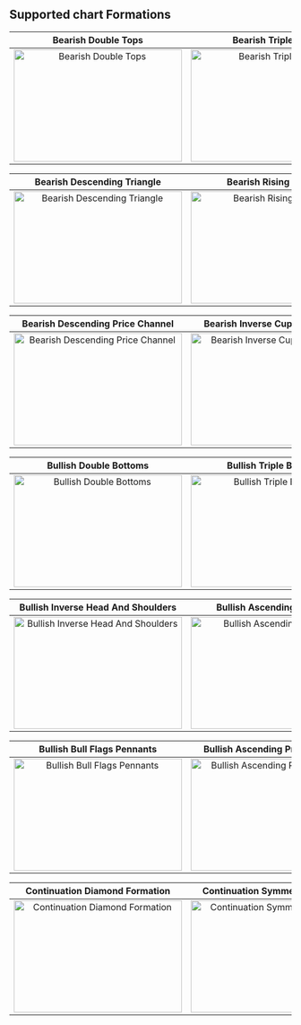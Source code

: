 ## Supported chart Formations

| Bearish Double Tops | Bearish Triple Tops | Bearish Head And Shoulders |
| :-------------: | :-------------: | :-------------: |
|<img width="300" height="200" alt="Bearish Double Tops" src="https://github.com/user-attachments/assets/9def0ae9-d7b1-40fe-9aaf-32b9f63ea991">|<img width="300" height="200" alt="Bearish Triple Tops" src="https://github.com/user-attachments/assets/53d9fd75-3dcd-4e5d-8183-3844c13f0f8e">|<img width="300" height="200" alt="Bearish Head And Shoulders" src="https://github.com/user-attachments/assets/10deabeb-1591-4ac2-bb3c-af54ef46f635">|

| Bearish Descending Triangle | Bearish Rising Wedge | Bearish Bear Flags Pennants |
| :-------------: | :-------------: | :-------------: |
|<img width="300" height="200" alt="Bearish Descending Triangle" src="https://github.com/user-attachments/assets/642e6eca-e1ea-48a8-aa62-0a2775cb884f">|<img width="300" height="200" alt="Bearish Rising Wedge" src="https://github.com/user-attachments/assets/43130987-a617-4d37-892b-848b926c9593">|<img width="300" height="200" alt="Bearish Bear Flags Pennants" src="https://github.com/user-attachments/assets/65f3711e-1f26-442c-85a8-0c91ed04f504">|

| Bearish Descending Price Channel | Bearish Inverse Cup And Handle | Bearish Rounding Top Pattern |
| :-------------: | :-------------: | :-------------: |
|<img width="300" height="200" alt="Bearish Descending Price Channel" src="https://github.com/user-attachments/assets/b8784228-c237-47c1-8e54-84701d346553">|<img width="300" height="200" alt="Bearish Inverse Cup And Handle" src="https://github.com/user-attachments/assets/91df0bce-8f73-41b2-acad-736a4d28b618">|<img width="300" height="200" alt="Bearish Rounding Top Pattern" src="https://github.com/user-attachments/assets/264209b0-fae8-45d4-94ab-e0cfa5a6fb0a">|

| Bullish Double Bottoms | Bullish Triple Bottoms | Bullish Cup And Handle |
| :-------------: | :-------------: | :-------------: |
|<img width="300" height="200" alt="Bullish Double Bottoms" src="https://github.com/user-attachments/assets/0d59b7da-9e1d-482f-9cc2-491e8e1b5df3">|<img width="300" height="200" alt="Bullish Triple Bottoms" src="https://github.com/user-attachments/assets/f2fd64dc-76ea-4916-bf2b-c238ce0c2711">|<img width="300" height="200" alt="Bullish Cup And Handle" src="https://github.com/user-attachments/assets/25741ec4-2d0f-49f3-bebd-473b037355fc">|

| Bullish Inverse Head And Shoulders | Bullish Ascending Triangle | Bullish Falling Wedge |
| :-------------: | :-------------: | :-------------: |
|<img width="300" height="200" alt="Bullish Inverse Head And Shoulders" src="https://github.com/user-attachments/assets/1d6222af-ff9c-4823-90a3-86308ec6ec5f">|<img width="300" height="200" alt="Bullish Ascending Triangle" src="https://github.com/user-attachments/assets/a1ddf9c4-292d-437b-b8a1-7e5a2c39c831">|<img width="300" height="200" alt="Bullish Falling Wedge" src="https://github.com/user-attachments/assets/48d540e0-ce0a-41e7-a219-b72e92edb43e">|

| Bullish Bull Flags Pennants | Bullish Ascending Price Channel | Bullish Rounding Bottom Pattern |
| :-------------: | :-------------: | :-------------: |
|<img width="300" height="200" alt="Bullish Bull Flags Pennants" src="https://github.com/user-attachments/assets/63ff1592-78e2-4d1d-b27f-013caf52ca7f">|<img width="300" height="200" alt="Bullish Ascending Price Channel" src="https://github.com/user-attachments/assets/716e00b7-c18d-47d0-b9be-0f858f7c2eb8">|<img width="300" height="200" alt="Bullish Rounding Bottom Pattern" src="https://github.com/user-attachments/assets/d4fc4fc9-b928-4334-835c-2b7d0428993f">|

| Continuation Diamond Formation | Continuation Symmetric Triangle |
| :-------------: | :-------------: |
|<img width="300" height="200" alt="Continuation Diamond Formation" src="https://github.com/user-attachments/assets/a5e10c6b-b9d2-4dd3-a978-a7d5b3d8eba8">|<img width="300" height="200" alt="Continuation Symmetric Triangle" src="https://github.com/user-attachments/assets/956a3587-3f86-47f0-ae5a-2de62cb0b3c7">|
